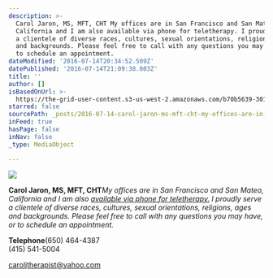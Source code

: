 ```yaml
---
description: >-
  Carol Jaron, MS, MFT, CHT My offices are in San Francisco and San Mateo,
  California and I am also available via phone for teletherapy. I proudly serve
  a clientele of diverse races, cultures, sexual orientations, religions, ages
  and backgrounds. Please feel free to call with any questions you may have, or
  to schedule an appointment.
dateModified: '2016-07-14T20:34:52.509Z'
datePublished: '2016-07-14T21:09:38.803Z'
title: ''
author: []
isBasedOnUrl: >-
  https://the-grid-user-content.s3-us-west-2.amazonaws.com/b70b5639-301e-432e-96e0-a33be342865d.jpg
starred: false
sourcePath: _posts/2016-07-14-carol-jaron-ms-mft-cht-my-offices-are-in-san-francisco-an.md
inFeed: true
hasPage: false
inNav: false
_type: MediaObject

---
```

![](https://the-grid-user-content.s3-us-west-2.amazonaws.com/b70b5639-301e-432e-96e0-a33be342865d.jpg)

**Carol Jaron, MS, MFT, CHT**_My offices are in San Francisco and San Mateo, California and I am also [available via phone for teletherapy.][0] I proudly serve a clientele of diverse races, cultures, sexual orientations, religions, ages and backgrounds. Please feel free to call with any questions you may have, or to schedule an appointment._

**Telephone**(650) 464-4387  
(415) 541-5004

caroljtherapist@yahoo.com

[0]: http://www.caroljguidingstar.com/teletherapy_therapy_or_counsel.html